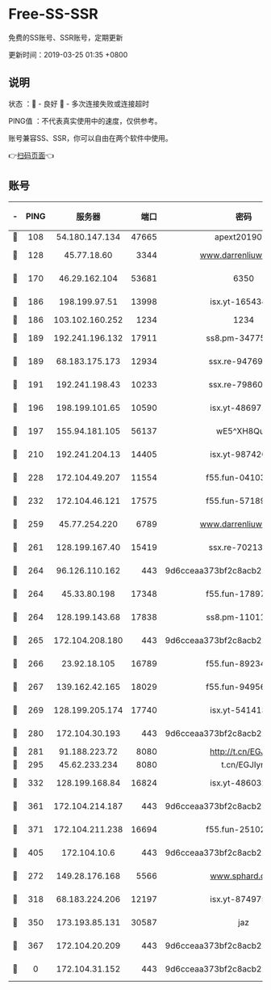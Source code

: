 # Free-SS-SSR

免费的SS账号、SSR账号，定期更新

更新时间：2019-03-25 01:35 +0800

## 说明

状态     ：🙂 - 良好 🙁 - 多次连接失败或连接超时

PING值   ：不代表真实使用中的速度，仅供参考。

账号兼容SS、SSR，你可以自由在两个软件中使用。

👉[扫码页面](https://liesauer.github.io/Free-SS-SSR/)👈

## 账号

|-|PING|服务器|端口|密码|加密方式|区域|
|:----:|:----:|:-----:|-----:|:----:|:----:|:----:|
|🙂|108|54.180.147.134|47665|apext2019001|chacha20|KR|
|🙂|128|45.77.18.60|3344|www.darrenliuwei.com|aes-256-cfb|JP|
|🙂|170|46.29.162.104|53681|6350|aes-128-ctr|RU|
|🙂|186|198.199.97.51|13998|isx.yt-16543494|aes-256-cfb|US|
|🙂|186|103.102.160.252|1234|1234|rc4-md5|JP|
|🙂|189|192.241.196.132|17911|ss8.pm-34775543|aes-256-cfb|US|
|🙂|189|68.183.175.173|12934|ssx.re-94769428|aes-256-cfb|US|
|🙂|191|192.241.198.43|10233|ssx.re-79860018|aes-256-cfb|US|
|🙂|196|198.199.101.65|10590|isx.yt-48697110|aes-256-cfb|US|
|🙂|197|155.94.181.105|56137|wE5^XH8Quw|aes-256-cfb|US|
|🙂|210|192.241.204.13|14405|isx.yt-98742023|aes-256-cfb|US|
|🙂|228|172.104.49.207|11554|f55.fun-04103964|aes-256-cfb|SG|
|🙂|232|172.104.46.121|17575|f55.fun-57189155|aes-256-cfb|SG|
|🙂|259|45.77.254.220|6789|www.darrenliuwei.com|aes-256-cfb|SG|
|🙂|261|128.199.167.40|15419|ssx.re-70213578|aes-256-cfb|SG|
|🙂|264|96.126.110.162|443|9d6cceaa373bf2c8acb22e60b6a58be6|aes-256-cfb|US|
|🙂|264|45.33.80.198|17348|f55.fun-17897030|aes-256-cfb|US|
|🙂|264|128.199.143.68|17838|ss8.pm-11011315|aes-256-cfb|SG|
|🙂|265|172.104.208.180|443|9d6cceaa373bf2c8acb22e60b6a58be6|aes-256-cfb|US|
|🙂|266|23.92.18.105|16789|f55.fun-89234249|aes-256-cfb|US|
|🙂|267|139.162.42.165|18029|f55.fun-94956847|aes-256-cfb|SG|
|🙂|269|128.199.205.174|17740|isx.yt-54141356|aes-256-cfb|SG|
|🙂|280|172.104.30.193|443|9d6cceaa373bf2c8acb22e60b6a58be6|aes-256-cfb|US|
|🙂|281|91.188.223.72|8080|http://t.cn/EGJIyrl|rc4-md5|RU|
|🙂|295|45.62.233.234|8080|t.cn/EGJIyrl|rc4-md5|CA|
|🙂|332|128.199.168.84|16824|isx.yt-48603215|aes-256-cfb|SG|
|🙂|361|172.104.214.187|443|9d6cceaa373bf2c8acb22e60b6a58be6|aes-256-cfb|US|
|🙂|371|172.104.211.238|16694|f55.fun-25102776|aes-256-cfb|US|
|🙂|405|172.104.10.6|443|9d6cceaa373bf2c8acb22e60b6a58be6|aes-256-cfb|US|
|🙂|272|149.28.176.168|5566|www.sphard.com|aes-256-cfb|AU|
|🙂|318|68.183.224.206|12197|isx.yt-87497572|aes-256-cfb|SG|
|🙂|350|173.193.85.131|30587|jaz|aes-256-cfb|US|
|🙂|367|172.104.20.209|443|9d6cceaa373bf2c8acb22e60b6a58be6|aes-256-cfb|US|
|🙁|0|172.104.31.152|443|9d6cceaa373bf2c8acb22e60b6a58be6|aes-256-cfb|US|
